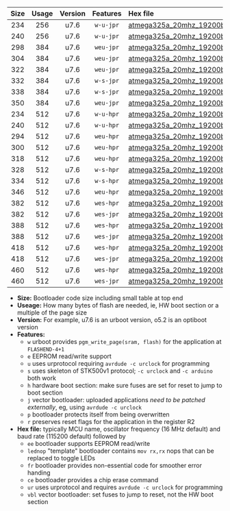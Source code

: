 |Size|Usage|Version|Features|Hex file|
|:-:|:-:|:-:|:-:|:--|
|234|256|u7.6|`w-u-jpr`|[atmega325a_20mhz_19200bps_ur_vbl.hex](https://raw.githubusercontent.com/stefanrueger/urboot/main/bootloaders/atmega325a/fcpu_20mhz/19200_bps/atmega325a_20mhz_19200bps_ur_vbl.hex)|
|240|256|u7.6|`w-u-jpr`|[atmega325a_20mhz_19200bps_lednop_ur_vbl.hex](https://raw.githubusercontent.com/stefanrueger/urboot/main/bootloaders/atmega325a/fcpu_20mhz/19200_bps/atmega325a_20mhz_19200bps_lednop_ur_vbl.hex)|
|298|384|u7.6|`weu-jpr`|[atmega325a_20mhz_19200bps_ee_ur_vbl.hex](https://raw.githubusercontent.com/stefanrueger/urboot/main/bootloaders/atmega325a/fcpu_20mhz/19200_bps/atmega325a_20mhz_19200bps_ee_ur_vbl.hex)|
|304|384|u7.6|`weu-jpr`|[atmega325a_20mhz_19200bps_ee_lednop_ur_vbl.hex](https://raw.githubusercontent.com/stefanrueger/urboot/main/bootloaders/atmega325a/fcpu_20mhz/19200_bps/atmega325a_20mhz_19200bps_ee_lednop_ur_vbl.hex)|
|322|384|u7.6|`weu-jpr`|[atmega325a_20mhz_19200bps_ee_lednop_fr_ur_vbl.hex](https://raw.githubusercontent.com/stefanrueger/urboot/main/bootloaders/atmega325a/fcpu_20mhz/19200_bps/atmega325a_20mhz_19200bps_ee_lednop_fr_ur_vbl.hex)|
|332|384|u7.6|`w-s-jpr`|[atmega325a_20mhz_19200bps_vbl.hex](https://raw.githubusercontent.com/stefanrueger/urboot/main/bootloaders/atmega325a/fcpu_20mhz/19200_bps/atmega325a_20mhz_19200bps_vbl.hex)|
|338|384|u7.6|`w-s-jpr`|[atmega325a_20mhz_19200bps_lednop_vbl.hex](https://raw.githubusercontent.com/stefanrueger/urboot/main/bootloaders/atmega325a/fcpu_20mhz/19200_bps/atmega325a_20mhz_19200bps_lednop_vbl.hex)|
|350|384|u7.6|`weu-jpr`|[atmega325a_20mhz_19200bps_ee_lednop_fr_ce_ur_vbl.hex](https://raw.githubusercontent.com/stefanrueger/urboot/main/bootloaders/atmega325a/fcpu_20mhz/19200_bps/atmega325a_20mhz_19200bps_ee_lednop_fr_ce_ur_vbl.hex)|
|234|512|u7.6|`w-u-hpr`|[atmega325a_20mhz_19200bps_ur.hex](https://raw.githubusercontent.com/stefanrueger/urboot/main/bootloaders/atmega325a/fcpu_20mhz/19200_bps/atmega325a_20mhz_19200bps_ur.hex)|
|240|512|u7.6|`w-u-hpr`|[atmega325a_20mhz_19200bps_lednop_ur.hex](https://raw.githubusercontent.com/stefanrueger/urboot/main/bootloaders/atmega325a/fcpu_20mhz/19200_bps/atmega325a_20mhz_19200bps_lednop_ur.hex)|
|294|512|u7.6|`weu-hpr`|[atmega325a_20mhz_19200bps_ee_ur.hex](https://raw.githubusercontent.com/stefanrueger/urboot/main/bootloaders/atmega325a/fcpu_20mhz/19200_bps/atmega325a_20mhz_19200bps_ee_ur.hex)|
|300|512|u7.6|`weu-hpr`|[atmega325a_20mhz_19200bps_ee_lednop_ur.hex](https://raw.githubusercontent.com/stefanrueger/urboot/main/bootloaders/atmega325a/fcpu_20mhz/19200_bps/atmega325a_20mhz_19200bps_ee_lednop_ur.hex)|
|318|512|u7.6|`weu-hpr`|[atmega325a_20mhz_19200bps_ee_lednop_fr_ur.hex](https://raw.githubusercontent.com/stefanrueger/urboot/main/bootloaders/atmega325a/fcpu_20mhz/19200_bps/atmega325a_20mhz_19200bps_ee_lednop_fr_ur.hex)|
|328|512|u7.6|`w-s-hpr`|[atmega325a_20mhz_19200bps.hex](https://raw.githubusercontent.com/stefanrueger/urboot/main/bootloaders/atmega325a/fcpu_20mhz/19200_bps/atmega325a_20mhz_19200bps.hex)|
|334|512|u7.6|`w-s-hpr`|[atmega325a_20mhz_19200bps_lednop.hex](https://raw.githubusercontent.com/stefanrueger/urboot/main/bootloaders/atmega325a/fcpu_20mhz/19200_bps/atmega325a_20mhz_19200bps_lednop.hex)|
|346|512|u7.6|`weu-hpr`|[atmega325a_20mhz_19200bps_ee_lednop_fr_ce_ur.hex](https://raw.githubusercontent.com/stefanrueger/urboot/main/bootloaders/atmega325a/fcpu_20mhz/19200_bps/atmega325a_20mhz_19200bps_ee_lednop_fr_ce_ur.hex)|
|382|512|u7.6|`wes-hpr`|[atmega325a_20mhz_19200bps_ee.hex](https://raw.githubusercontent.com/stefanrueger/urboot/main/bootloaders/atmega325a/fcpu_20mhz/19200_bps/atmega325a_20mhz_19200bps_ee.hex)|
|382|512|u7.6|`wes-jpr`|[atmega325a_20mhz_19200bps_ee_vbl.hex](https://raw.githubusercontent.com/stefanrueger/urboot/main/bootloaders/atmega325a/fcpu_20mhz/19200_bps/atmega325a_20mhz_19200bps_ee_vbl.hex)|
|388|512|u7.6|`wes-hpr`|[atmega325a_20mhz_19200bps_ee_lednop.hex](https://raw.githubusercontent.com/stefanrueger/urboot/main/bootloaders/atmega325a/fcpu_20mhz/19200_bps/atmega325a_20mhz_19200bps_ee_lednop.hex)|
|388|512|u7.6|`wes-jpr`|[atmega325a_20mhz_19200bps_ee_lednop_vbl.hex](https://raw.githubusercontent.com/stefanrueger/urboot/main/bootloaders/atmega325a/fcpu_20mhz/19200_bps/atmega325a_20mhz_19200bps_ee_lednop_vbl.hex)|
|418|512|u7.6|`wes-hpr`|[atmega325a_20mhz_19200bps_ee_lednop_fr.hex](https://raw.githubusercontent.com/stefanrueger/urboot/main/bootloaders/atmega325a/fcpu_20mhz/19200_bps/atmega325a_20mhz_19200bps_ee_lednop_fr.hex)|
|418|512|u7.6|`wes-jpr`|[atmega325a_20mhz_19200bps_ee_lednop_fr_vbl.hex](https://raw.githubusercontent.com/stefanrueger/urboot/main/bootloaders/atmega325a/fcpu_20mhz/19200_bps/atmega325a_20mhz_19200bps_ee_lednop_fr_vbl.hex)|
|460|512|u7.6|`wes-hpr`|[atmega325a_20mhz_19200bps_ee_lednop_fr_ce.hex](https://raw.githubusercontent.com/stefanrueger/urboot/main/bootloaders/atmega325a/fcpu_20mhz/19200_bps/atmega325a_20mhz_19200bps_ee_lednop_fr_ce.hex)|
|460|512|u7.6|`wes-jpr`|[atmega325a_20mhz_19200bps_ee_lednop_fr_ce_vbl.hex](https://raw.githubusercontent.com/stefanrueger/urboot/main/bootloaders/atmega325a/fcpu_20mhz/19200_bps/atmega325a_20mhz_19200bps_ee_lednop_fr_ce_vbl.hex)|

- **Size:** Bootloader code size including small table at top end
- **Useage:** How many bytes of flash are needed, ie, HW boot section or a multiple of the page size
- **Version:** For example, u7.6 is an urboot version, o5.2 is an optiboot version
- **Features:**
  + `w` urboot provides `pgm_write_page(sram, flash)` for the application at `FLASHEND-4+1`
  + `e` EEPROM read/write support
  + `u` uses urprotocol requiring `avrdude -c urclock` for programming
  + `s` uses skeleton of STK500v1 protocol; `-c urclock` and `-c arduino` both work
  + `h` hardware boot section: make sure fuses are set for reset to jump to boot section
  + `j` vector bootloader: uploaded applications *need to be patched externally*, eg, using `avrdude -c urclock`
  + `p` bootloader protects itself from being overwritten
  + `r` preserves reset flags for the application in the register R2
- **Hex file:** typically MCU name, oscillator frequency (16 MHz default) and baud rate (115200 default) followed by
  + `ee` bootloader supports EEPROM read/write
  + `lednop` "template" bootloader contains `mov rx,rx` nops that can be replaced to toggle LEDs
  + `fr` bootloader provides non-essential code for smoother error handing
  + `ce` bootloader provides a chip erase command
  + `ur` uses urprotocol and requires `avrdude -c urclock` for programming
  + `vbl` vector bootloader: set fuses to jump to reset, not the HW boot section

